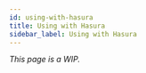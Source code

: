 ```yaml
---
id: using-with-hasura
title: Using with Hasura
sidebar_label: Using with Hasura
---
```


_This page is a WIP._
